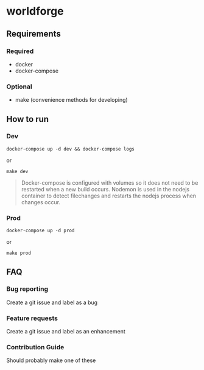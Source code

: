 # worldforge

## Requirements

### Required
* docker
* docker-compose

### Optional
* make (convenience methods for developing)


## How to run

### Dev 

```docker-compose up -d dev && docker-compose logs```

or

```make dev```

> Docker-compose is configured with volumes so it does not need to be restarted when a new build occurs.
Nodemon is used in the nodejs container to detect filechanges and restarts the nodejs process when changes occur.

### Prod

```docker-compose up -d prod```

or

```make prod```


## FAQ

### Bug reporting
Create a git issue and label as a bug

### Feature requests
Create a git issue and label as an enhancement

### Contribution Guide
Should probably make one of these
